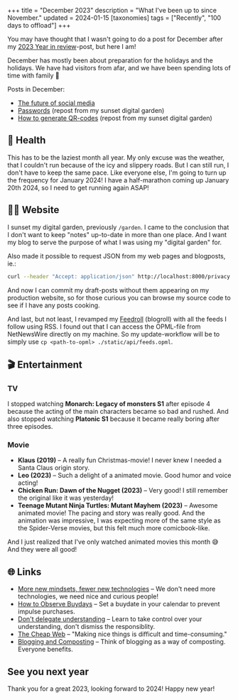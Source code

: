 +++
title = "December 2023"
description = "What I've been up to since November."
updated = 2024-01-15
[taxonomies]
tags = ["Recently", "100 days to offload"]
+++

You may have thought that I wasn't going to do a post for December after my
[2023 Year in review](/blog/2023-year-in-review)-post, but here I am!

December has mostly been about preparation for the holidays and the holidays. We
have had visitors from afar, and we have been spending lots of time with family
🤗

Posts in December:

- [The future of social media](/blog/the-future-of-social-media)
- [Passwords](/blog/passwords) (repost from my sunset digital garden)
- [How to generate QR-codes](/blog/qr-codes) (repost from my sunset digital
  garden)

## 💪 Health

This has to be the laziest month all year. My only excuse was the weather, that
I couldn't run because of the icy and slippery roads. But I can still run, I
don't have to keep the same pace. Like everyone else, I'm going to turn up the
frequency for January 2024! I have a half-marathon coming up January 20th 2024,
so I need to get running again ASAP!

## 🧑‍💻 Website

I sunset my digital garden, previously `/garden`. I came to the conclusion that
I don't want to keep "notes" up-to-date in more than one place. And I want my
blog to serve the purpose of what I was using my "digital garden" for.

Also made it possible to request JSON from my web pages and blogposts, ie.:

```bash
curl --header "Accept: application/json" http://localhost:8000/privacy
```

And now I can commit my draft-posts without them appearing on my production
website, so for those curious you can browse my source code to see if I have any
posts cooking.

And last, but not least, I revamped my [Feedroll](/logs/feedroll) (blogroll)
with all the feeds I follow using RSS. I found out that I can access the
OPML-file from NetNewsWire directly on my machine. So my update-workflow will be
to simply use `cp <path-to-opml> ./static/api/feeds.opml`.

## 🎬 Entertainment

### TV

I stopped watching **Monarch: Legacy of monsters S1** after episode 4 because
the acting of the main characters became so bad and rushed. And also stopped
watching **Platonic S1** because it became really boring after three episodes.

### Movie

- **Klaus (2019)** – A really fun Christmas-movie! I never knew I needed a Santa
  Claus origin story.
- **Leo (2023)** – Such a delight of a animated movie. Good humor and voice
  acting!
- **Chicken Run: Dawn of the Nugget (2023)** – Very good! I still remember the
  original like it was yesterday!
- **Teenage Mutant Ninja Turtles: Mutant Mayhem (2023)** – Awesome animated
  movie! The pacing and story was really good. And the animation was impressive,
  I was expecting more of the same style as the Spider-Verse movies, but this
  felt much more comicbook-like.

And I just realized that I've only watched animated movies this month 😅 And
they were all good!

## 🌐 Links

- [More new mindsets, fewer new technologies][boring_tech] – We don't need more
  technologies, we need nice and curious people!
- [How to Observe Buydays][buydays] – Set a buydate in your calendar to prevent
  impulse purchases.
- [Don't delegate understanding][understand] – Learn to take control over your
  understanding, don't dismiss the responsiblity.
- [The Cheap Web][cheap] – "Making nice things is difficult and time-consuming."
- [Blogging and Composting][composting] – Think of blogging as a way of
  composting. Everyone benefits.

## See you next year

Thank you for a great 2023, looking forward to 2024! Happy new year!

[boring_tech]:
  https://manuelmoreale.com/more-new-mindsets-fewer-new-technologies
[buydays]: https://taylor.town/buyday
[understand]: https://stephango.com/understand
[cheap]: https://potato.cheap/
[composting]: https://blog.jim-nielsen.com/2023/blogging-and-compositing/
